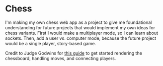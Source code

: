 # Chess

I'm making my own chess web app as a project to give me foundational understanding for future projects that would implement my own ideas for chess variants. First I would make a multiplayer mode, so I can learn about sockets. Then, add a user vs. computer mode, because the future project would be a single player, story-based game.

Credit to Judge Godwins for [this guide]([url](https://blog.openreplay.com/building-a-chess-game-with-react/)) to get started rendering the chessboard, handling moves, and connecting players.
